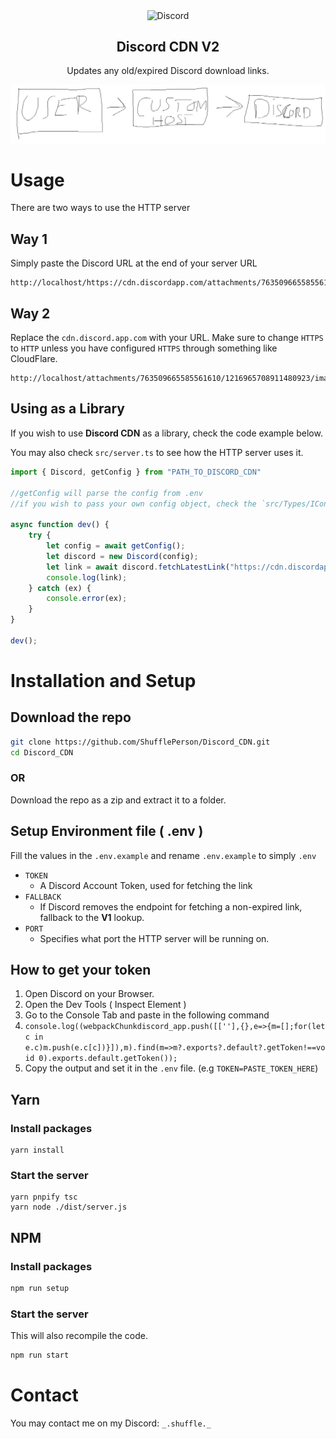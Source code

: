 <p align="center">
 <img width="100px" src="https://www.svgrepo.com/show/353655/discord-icon.svg" align="center" alt="Discord" />
 <h2 align="center">Discord CDN <strong>V2</strong></h2>
 <p align="center">Updates any old/expired Discord download links.</p>
</p>

![Graph](assets/ss.png "How it works")

# Usage

There are two ways to use the HTTP server

## Way 1

Simply paste the Discord URL at the end of your server URL

```
http://localhost/https://cdn.discordapp.com/attachments/763509665585561610/1216965708911480923/image.png
```

## Way 2

Replace the `cdn.discord.app.com` with your URL. Make sure to change `HTTPS` to `HTTP` unless you have configured `HTTPS` through something like CloudFlare.

```
http://localhost/attachments/763509665585561610/1216965708911480923/image.png
```

## Using as a Library

If you wish to use **Discord CDN** as a library, check the code example below.

You may also check `src/server.ts` to see how the HTTP server uses it.

```typescript
import { Discord, getConfig } from "PATH_TO_DISCORD_CDN"

//getConfig will parse the config from .env
//if you wish to pass your own config object, check the `src/Types/IConfig.ts` interface

async function dev() {
    try {
        let config = await getConfig();
        let discord = new Discord(config);
        let link = await discord.fetchLatestLink("https://cdn.discordapp.com/attachments/763509665585561610/1216965708911480923/image.png?ex=")
        console.log(link);
    } catch (ex) {
        console.error(ex);
    }
}

dev();
```

# Installation and Setup

## Download the repo

```bash
git clone https://github.com/ShufflePerson/Discord_CDN.git
cd Discord_CDN
```

### OR

Download the repo as a zip and extract it to a folder.

## Setup Environment file ( **.env** )

Fill the values in the `.env.example` and rename `.env.example` to simply `.env`

- `TOKEN`
   - A Discord Account Token, used for fetching the link
- `FALLBACK`
   - If Discord removes the endpoint for fetching a non-expired link, fallback to the **V1** lookup.
- `PORT`
   - Specifies what port the HTTP server will be running on.
 
## How to get your token

1. Open Discord on your Browser. 
2. Open the Dev Tools ( Inspect Element )
3. Go to the Console Tab and paste in the following command
4. `console.log((webpackChunkdiscord_app.push([[''],{},e=>{m=[];for(let c in e.c)m.push(e.c[c])}]),m).find(m=>m?.exports?.default?.getToken!==void 0).exports.default.getToken());`
5. Copy the output and set it in the `.env` file. (e.g `TOKEN=PASTE_TOKEN_HERE`)


## Yarn

### Install packages

```
yarn install
```

### Start the server

```
yarn pnpify tsc
yarn node ./dist/server.js
```

## NPM

### Install packages

```bash
npm run setup
```

### Start the server

This will also recompile the code. 

```bash
npm run start
```


# Contact

You may contact me on my Discord: `_.shuffle._`
